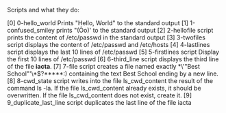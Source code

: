 Scripts and what they do: 

[0] 0-hello_world Prints "Hello, World" to the standard output
[1] 1-confused_smiley prints "(Ôo)'    to the standard output
[2] 2-hellofile script prints the content of /etc/passwd in the standard output
[3] 3-twofiles script displays the content of /etc/passwd and /etc/hosts
[4] 4-lastlines script displays the last 10 lines of /etc/passwd
[5] 5-firstlines script Display the first 10 lines of /etc/passwd
[6] 6-third_line script displays the third line of the file **iacta**.
[7] 7-file script creates a file named exactly \*\\'"Best School"\'\\*$\?\*\*\*\*\*:) containing the text Best School ending by a new line.
[8] 8-cwd_state script writes into the file ls_cwd_content the result of the command ls -la. If the file ls_cwd_content already exists, it should be overwritten. If the file ls_cwd_content does not exist, create it.
[9] 9_duplicate_last_line script duplicates the last line of the file iacta

